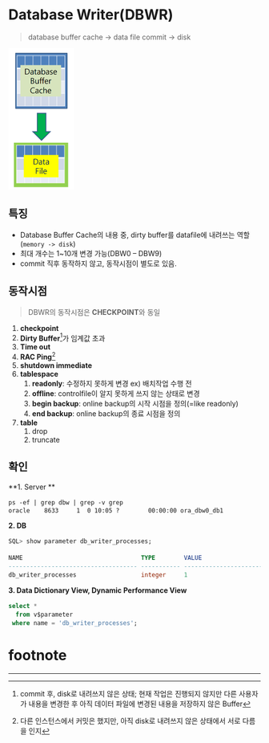 # Database Writer(**DBWR**)

> database buffer cache -> data file
> commit -> disk

<img src="./assets/image-20230711111647191.png" alt="image-20230711111647191" style="zoom:50%;" />

## 특징

- Database Buffer Cache의 내용 중, dirty buffer를 datafile에 내려쓰는 역할(`memory -> disk`)
- 최대 개수는 1~10개 변경 가능(DBW0 – DBW9)
- commit 직후 동작하지 않고, 동작시점이 별도로 있음.

## 동작시점

> DBWR의 동작시점은 **CHECKPOINT**와 동일

1. **checkpoint**
2. **Dirty Buffer**[^dirty buffer]가 임계값 초과
3. **Time out**
4. **RAC Ping**[^RAC Ping] 
5. **shutdown immediate**
6. **tablespace**
   1. **readonly**: 수정하지 못하게 변경 ex) 배치작업 수행 전
   2. **offline**: controlfile이 알지 못하게 쓰지 않는 상태로 변경
   3. **begin backup**: online backup의 시작 시점을 정의(=like readonly)
   4. **end backup**: online backup의 종료 시점을 정의
7. **table**
   1. drop
   2. truncate

## 확인

**1. Server **

```shell
ps -ef | grep dbw | grep -v grep
oracle    8633     1  0 10:05 ?        00:00:00 ora_dbw0_db1
```

**2. DB**

```sql
SQL> show parameter db_writer_processes;

NAME                                 TYPE        VALUE
------------------------------------ ----------- ------------------------------
db_writer_processes                  integer     1
```

**3. Data Dictionary View, Dynamic Performance View**

```sql
select *
  from v$parameter
 where name = 'db_writer_processes';
```

# footnote

---

[^Pinned Buffer]: commit 전, 변경여지가 있는 상태; 다른 사용자가 이미 사용하고 있는 Buffer Block으로 사용할 수 없음
[^Dirty Buffer]: commit 후, disk로 내려쓰지 않은 상태; 현재 작업은 진행되지 않지만 다른 사용자가 내용을 변경한 후 아직 데이터 파일에 변경된 내용을 저장하지 않은 Buffer
[^Free Buffer]: 사용되지 않았거나(Unused) 또는 Dirty Buffer 였다가 디스크로 저장이 되고 다시 재사용 가능하게 된 Block
[^RAC Ping]: 다른 인스턴스에서 커밋은 했지만, 아직 disk로 내려쓰지 않은 상태에서 서로 다름을 인지